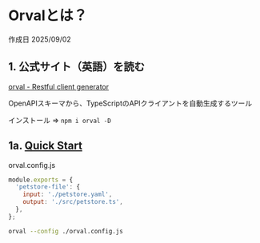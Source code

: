 # Orvalとは？

作成日 2025/09/02

## 1. 公式サイト（英語）を読む

[orval - Restful client generator](https://orval.dev/)

OpenAPIスキーマから、TypeScriptのAPIクライアントを自動生成するツール

インストール => `npm i orval -D`

## 1a. [Quick Start](https://orval.dev/quick-start)

orval.config.js

```javascript
module.exports = {
  'petstore-file': {
    input: './petstore.yaml',
    output: './src/petstore.ts',
  },
};
```

```bash
orval --config ./orval.config.js
```
